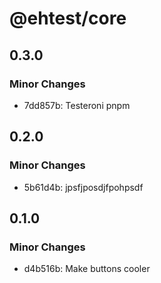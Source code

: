 # @ehtest/core

## 0.3.0

### Minor Changes

- 7dd857b: Testeroni pnpm

## 0.2.0

### Minor Changes

- 5b61d4b: jpsfjposdjfpohpsdf

## 0.1.0

### Minor Changes

- d4b516b: Make buttons cooler
